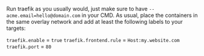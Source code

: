 Run traefik as you usually would, just make sure to have `--acme.email=hello@domain.com` in your CMD. As usual, place the containers in the same overlay network and add at least the following labels to your targets:

`traefik.enable` = `true`
`traefik.frontend.rule` = `Host:my.website.com`
`traefik.port` = `80`
